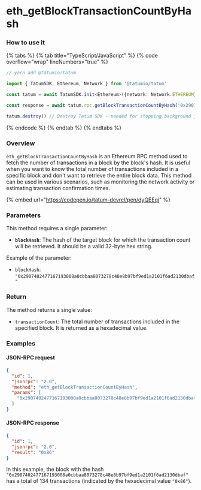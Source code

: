 # eth\_getBlockTransactionCountByHash

### How to use it

{% tabs %}
{% tab title="TypeScript/JavaScript" %}
{% code overflow="wrap" lineNumbers="true" %}
```typescript
// yarn add @tatumio/tatum

import { TatumSDK, Ethereum, Network } from '@tatumio/tatum'

const tatum = await TatumSDK.init<Ethereum>({network: Network.ETHEREUM})

const response = await tatum.rpc.getBlockTransactionCountByHash('0x2907402477167193008a0cbbaa8073278c48e8b97bf9ed1a2101f6ad2130dbaf')

tatum.destroy() // Destroy Tatum SDK - needed for stopping background jobs
```
{% endcode %}
{% endtab %}
{% endtabs %}

### Overview

`eth_getBlockTransactionCountByHash` is an Ethereum RPC method used to fetch the number of transactions in a block by the block's hash. It is useful when you want to know the total number of transactions included in a specific block and don't want to retrieve the entire block data. This method can be used in various scenarios, such as monitoring the network activity or estimating transaction confirmation times.

{% embed url="https://codepen.io/tatum-devrel/pen/dyQEEqj" %}

### Parameters

This method requires a single parameter:

* **`blockHash`**: The hash of the target block for which the transaction count will be retrieved. It should be a valid 32-byte hex string.

Example of the parameter:

* `blockHash`: `"0x2907402477167193008a0cbbaa8073278c48e8b97bf9ed1a2101f6ad2130dbaf"`

### Return

The method returns a single value:

* `transactionCount`: The total number of transactions included in the specified block. It is returned as a hexadecimal value.

### Examples

#### JSON-RPC request

```json
{
  "id": 1,
  "jsonrpc": "2.0",
  "method": "eth_getBlockTransactionCountByHash",
  "params": [
    "0x2907402477167193008a0cbbaa8073278c48e8b97bf9ed1a2101f6ad2130dbaf"
  ]
}
```

#### JSON-RPC response

```json
{
  "id": 1,
  "jsonrpc": "2.0",
  "result": "0x86"
}
```

In this example, the block with the hash `"0x2907402477167193008a0cbbaa8073278c48e8b97bf9ed1a2101f6ad2130dbaf"` has a total of 134 transactions (indicated by the hexadecimal value `"0x86"`).
